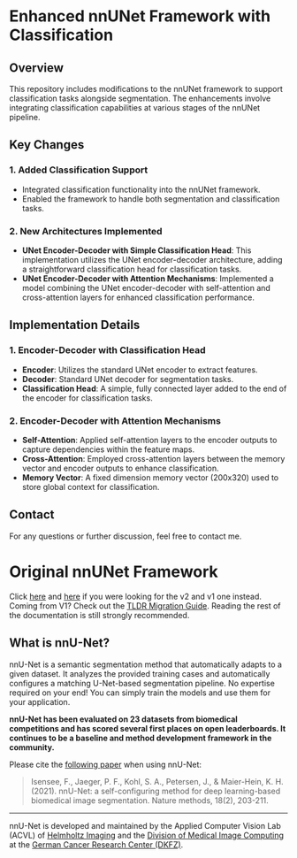 # Enhanced nnUNet Framework with Classification

## Overview
This repository includes modifications to the nnUNet framework to support classification tasks alongside segmentation. The enhancements involve integrating classification capabilities at various stages of the nnUNet pipeline. 

## Key Changes
### 1. Added Classification Support
- Integrated classification functionality into the nnUNet framework.
- Enabled the framework to handle both segmentation and classification tasks.

### 2. New Architectures Implemented
- **UNet Encoder-Decoder with Simple Classification Head**: This implementation utilizes the UNet encoder-decoder architecture, adding a straightforward classification head for classification tasks.
- **UNet Encoder-Decoder with Attention Mechanisms**: Implemented a model combining the UNet encoder-decoder with self-attention and cross-attention layers for enhanced classification performance.

## Implementation Details
### 1. Encoder-Decoder with Classification Head
- **Encoder**: Utilizes the standard UNet encoder to extract features.
- **Decoder**: Standard UNet decoder for segmentation tasks.
- **Classification Head**: A simple, fully connected layer added to the end of the encoder for classification tasks.

### 2. Encoder-Decoder with Attention Mechanisms
- **Self-Attention**: Applied self-attention layers to the encoder outputs to capture dependencies within the feature maps.
- **Cross-Attention**: Employed cross-attention layers between the memory vector and encoder outputs to enhance classification.
- **Memory Vector**: A fixed dimension memory vector (200x320) used to store global context for classification.


## Contact
For any questions or further discussion, feel free to contact me.

# Original nnUNet Framework 
Click [here](https://github.com/MIC-DKFZ/nnUNet) and [here](https://github.com/MIC-DKFZ/nnUNet/tree/nnunetv1) if you were looking for the v2 and v1 one instead. Coming from V1? Check out the [TLDR Migration Guide](documentation/tldr_migration_guide_from_v1.md). Reading the rest of the documentation is still strongly recommended.

## What is nnU-Net?
nnU-Net is a semantic segmentation method that automatically adapts to a given dataset. It analyzes the provided training cases and automatically configures a matching U-Net-based segmentation pipeline. No expertise required on your end! You can simply train the models and use them for your application.

**nnU-Net has been evaluated on 23 datasets from biomedical competitions and has scored several first places on open leaderboards. It continues to be a baseline and method development framework in the community.**

Please cite the [following paper](https://www.nature.com/articles/s41592-020-01008-z) when using nnU-Net:
> Isensee, F., Jaeger, P. F., Kohl, S. A., Petersen, J., & Maier-Hein, K. H. (2021). nnU-Net: a self-configuring method for deep learning-based biomedical image segmentation. Nature methods, 18(2), 203-211.

---

nnU-Net is developed and maintained by the Applied Computer Vision Lab (ACVL) of [Helmholtz Imaging](http://helmholtz-imaging.de) 
and the [Division of Medical Image Computing](https://www.dkfz.de/en/mic/index.php) at the 
[German Cancer Research Center (DKFZ)](https://www.dkfz.de/en/index.html).
